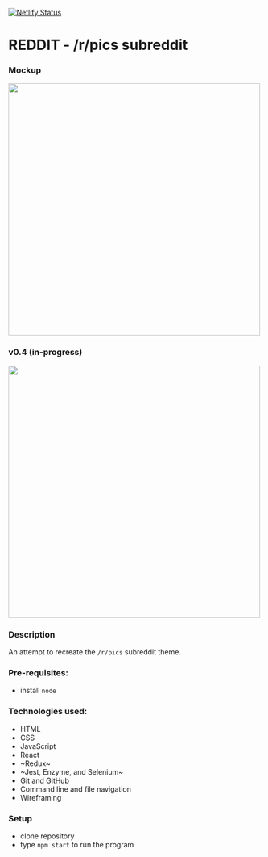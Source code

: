 [![Netlify Status](https://api.netlify.com/api/v1/badges/a5b37de0-fdb2-41a5-89cf-eca5dbcdd5a3/deploy-status)](https://app.netlify.com/sites/inquisitive-mandazi-7323c5/deploys)

# REDDIT - /r/pics subreddit

### Mockup
<img src="https://user-images.githubusercontent.com/33905131/160718421-3557c199-3464-40b4-bfa8-609da85979f5.jpg" width="500" />

### v0.4 (in-progress)
<img src="https://user-images.githubusercontent.com/33905131/160715080-e9898652-bfbc-4dff-b142-6ac3a25c1ece.gif" width="500" />

### Description
An attempt to recreate the `/r/pics` subreddit theme.

### Pre-requisites:
- install `node`

### Technologies used:
- HTML
- CSS
- JavaScript
- React
- ~Redux~
- ~Jest, Enzyme, and Selenium~
- Git and GitHub
- Command line and file navigation
- Wireframing

### Setup
- clone repository
- type `npm start` to run the program